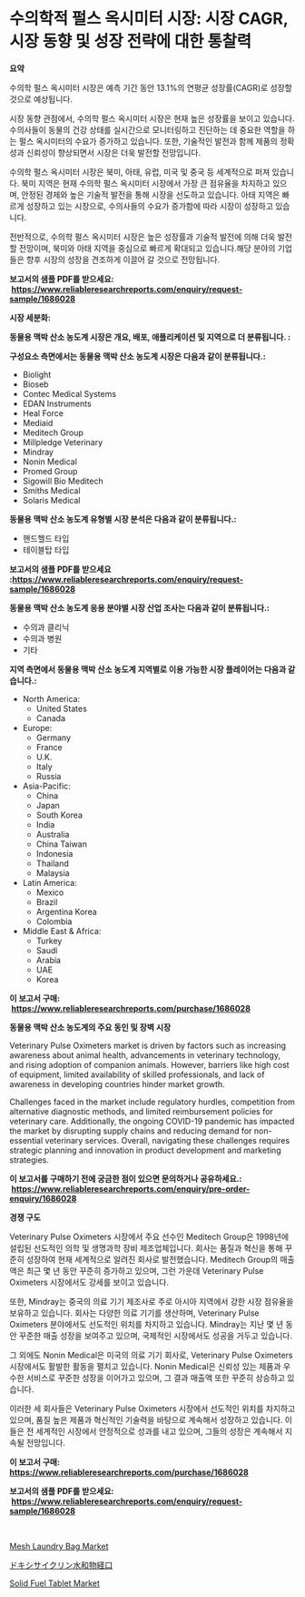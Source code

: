 <p><h1>수의학적 펄스 옥시미터 시장: 시장 CAGR, 시장 동향 및 성장 전략에 대한 통찰력</h1></p><p><strong>요약</strong></p>
<p><p>수의학 펄스 옥시미터 시장은 예측 기간 동안 13.1%의 연평균 성장률(CAGR)로 성장할 것으로 예상됩니다. </p><p>시장 동향 관점에서, 수의학 펄스 옥시미터 시장은 현재 높은 성장률을 보이고 있습니다. 수의사들이 동물의 건강 상태를 실시간으로 모니터링하고 진단하는 데 중요한 역할을 하는 펄스 옥시미터의 수요가 증가하고 있습니다. 또한, 기술적인 발전과 함께 제품의 정확성과 신뢰성이 향상되면서 시장은 더욱 발전할 전망입니다.</p><p>수의학 펄스 옥시미터 시장은 북미, 아태, 유럽, 미국 및 중국 등 세계적으로 퍼져 있습니다. 북미 지역은 현재 수의학 펄스 옥시미터 시장에서 가장 큰 점유율을 차지하고 있으며, 안정된 경제와 높은 기술적 발전을 통해 시장을 선도하고 있습니다. 아태 지역은 빠르게 성장하고 있는 시장으로, 수의사들의 수요가 증가함에 따라 시장이 성장하고 있습니다.</p><p>전반적으로, 수의학 펄스 옥시미터 시장은 높은 성장률과 기술적 발전에 의해 더욱 발전할 전망이며, 북미와 아태 지역을 중심으로 빠르게 확대되고 있습니다.해당 분야의 기업들은 향후 시장의 성장을 견조하게 이끌어 갈 것으로 전망됩니다.</p></p>
<p><strong>보고서의 샘플 PDF를 받으세요: &nbsp;<a href="https://www.reliableresearchreports.com/enquiry/request-sample/1686028">https://www.reliableresearchreports.com/enquiry/request-sample/1686028</a></strong></p>
<p><strong>시장 세분화:</strong></p>
<p><strong> 동물용 맥박 산소 농도계 시장은 개요, 배포, 애플리케이션 및 지역으로 더 분류됩니다. :</strong></p>
<p><strong>구성요소 측면에서는 동물용 맥박 산소 농도계 시장은 다음과 같이 분류됩니다.:</strong></p>
<p><ul><li>Biolight</li><li>Bioseb</li><li>Contec Medical Systems</li><li>EDAN Instruments</li><li>Heal Force</li><li>Mediaid</li><li>Meditech Group</li><li>Millpledge Veterinary</li><li>Mindray</li><li>Nonin Medical</li><li>Promed Group</li><li>Sigowill Bio Meditech</li><li>Smiths Medical</li><li>Solaris Medical</li></ul></p>
<p><strong> 동물용 맥박 산소 농도계 유형별 시장 분석은 다음과 같이 분류됩니다.:</strong></p>
<p><ul><li>핸드헬드 타입</li><li>테이블탑 타입</li></ul></p>
<p><strong>보고서의 샘플 PDF를 받으세요 :<a href="https://www.reliableresearchreports.com/enquiry/request-sample/1686028">https://www.reliableresearchreports.com/enquiry/request-sample/1686028</a></strong></p>
<p><strong> 동물용 맥박 산소 농도계 응용 분야별 시장 산업 조사는 다음과 같이 분류됩니다.:</strong></p>
<p><ul><li>수의과 클리닉</li><li>수의과 병원</li><li>기타</li></ul></p>
<p><strong>지역 측면에서 동물용 맥박 산소 농도계 지역별로 이용 가능한 시장 플레이어는 다음과 같습니다.:</strong></p>
<p><ul>
    <li>
        North America:
        <ul>
            <li>United States</li>
            <li>Canada</li>
        </ul>
    </li>
    <li>
        Europe:
        <ul>
            <li>Germany</li>
            <li>France</li>
            <li>U.K.</li>
            <li>Italy</li>
            <li>Russia</li>
        </ul>
    </li>
    <li>
        Asia-Pacific:
        <ul>
            <li>China</li>
            <li>Japan</li>
            <li>South Korea</li>
            <li>India</li>
            <li>Australia</li>
            <li>China Taiwan</li>
            <li>Indonesia</li>
            <li>Thailand</li>
            <li>Malaysia</li>
        </ul>
    </li>
    <li>
        Latin America:
        <ul>
            <li>Mexico</li>
            <li>Brazil</li>
            <li>Argentina Korea</li>
            <li>Colombia</li>
        </ul>
    </li>
    <li>
        Middle East & Africa:
        <ul>
            <li>Turkey</li>
            <li>Saudi</li>
            <li>Arabia</li>
            <li>UAE</li>
            <li>Korea</li>
        </ul>
    </li>
    </ul></p>
<p><strong>이 보고서 구매: &nbsp;<a href="https://www.reliableresearchreports.com/purchase/1686028">https://www.reliableresearchreports.com/purchase/1686028</a></strong></p>
<p><strong>동물용 맥박 산소 농도계의 주요 동인 및 장벽 시장</strong></p>
<p><p>Veterinary Pulse Oximeters market is driven by factors such as increasing awareness about animal health, advancements in veterinary technology, and rising adoption of companion animals. However, barriers like high cost of equipment, limited availability of skilled professionals, and lack of awareness in developing countries hinder market growth.</p><p>Challenges faced in the market include regulatory hurdles, competition from alternative diagnostic methods, and limited reimbursement policies for veterinary care. Additionally, the ongoing COVID-19 pandemic has impacted the market by disrupting supply chains and reducing demand for non-essential veterinary services. Overall, navigating these challenges requires strategic planning and innovation in product development and marketing strategies.</p></p>
<p><strong>이 보고서를 구매하기 전에 궁금한 점이 있으면 문의하거나 공유하세요.: &nbsp;<a href="https://www.reliableresearchreports.com/enquiry/pre-order-enquiry/1686028">https://www.reliableresearchreports.com/enquiry/pre-order-enquiry/1686028</a></strong></p>
<p><strong>경쟁 구도</strong></p>
<p><p>Veterinary Pulse Oximeters 시장에서 주요 선수인 Meditech Group은 1998년에 설립된 선도적인 의학 및 생명과학 장비 제조업체입니다. 회사는 품질과 혁신을 통해 꾸준히 성장하여 현재 세계적으로 알려진 회사로 발전했습니다. Meditech Group의 매출액은 최근 몇 년 동안 꾸준히 증가하고 있으며, 그런 가운데 Veterinary Pulse Oximeters 시장에서도 강세를 보이고 있습니다.</p><p>또한, Mindray는 중국의 의료 기기 제조사로 주로 아시아 지역에서 강한 시장 점유율을 보유하고 있습니다. 회사는 다양한 의료 기기를 생산하며, Veterinary Pulse Oximeters 분야에서도 선도적인 위치를 차지하고 있습니다. Mindray는 지난 몇 년 동안 꾸준한 매출 성장을 보여주고 있으며, 국제적인 시장에서도 성공을 거두고 있습니다.</p><p>그 외에도 Nonin Medical은 미국의 의료 기기 회사로, Veterinary Pulse Oximeters 시장에서도 활발한 활동을 펼치고 있습니다. Nonin Medical은 신뢰성 있는 제품과 우수한 서비스로 꾸준한 성장을 이어가고 있으며, 그 결과 매출액 또한 꾸준히 상승하고 있습니다.</p><p>이러한 세 회사들은 Veterinary Pulse Oximeters 시장에서 선도적인 위치를 차지하고 있으며, 품질 높은 제품과 혁신적인 기술력을 바탕으로 계속해서 성장하고 있습니다. 이들은 전 세계적인 시장에서 안정적으로 성과를 내고 있으며, 그들의 성장은 계속해서 지속될 전망입니다.</p></p>
<p><strong>이 보고서 구매: &nbsp; <a href="https://www.reliableresearchreports.com/purchase/1686028">https://www.reliableresearchreports.com/purchase/1686028</a></strong></p>
<p><strong>보고서의 샘플 PDF를 받으세요: &nbsp;<a href="https://www.reliableresearchreports.com/enquiry/request-sample/1686028">https://www.reliableresearchreports.com/enquiry/request-sample/1686028</a></strong><strong></strong></p>
<p>&nbsp;</p>
<p><p><a href="https://github.com/beatblasta/Market-Research-Report-List-2/blob/main/mesh-laundry-bag-market.md">Mesh Laundry Bag Market</a></p><p><a href="https://medium.com/@elishelacruz56456/%E3%83%89%E3%82%AD%E3%82%B7%E3%82%B5%E3%82%A4%E3%82%AF%E3%83%AA%E3%83%B3%E3%83%8F%E3%82%A4%E3%83%89%E3%83%AD%E3%82%AF%E3%83%AD%E3%83%A9%E3%82%A4%E3%83%89%E3%81%AE%E7%B5%8C%E5%8F%A3%E5%B8%82%E5%A0%B4-2031%E5%B9%B4%E3%81%BE%E3%81%A7%E3%81%AE%E6%88%90%E5%8A%9F%E3%81%99%E3%82%8B%E3%83%93%E3%82%B8%E3%83%8D%E3%82%B9%E6%88%A6%E7%95%A5%E3%81%AE%E9%8D%B5-48cb4d1acd43">ドキシサイクリン水和物経口</a></p><p><a href="https://github.com/angelajermaine/Market-Research-Report-List-2/blob/main/solid-fuel-tablet-market.md">Solid Fuel Tablet Market</a></p></p>